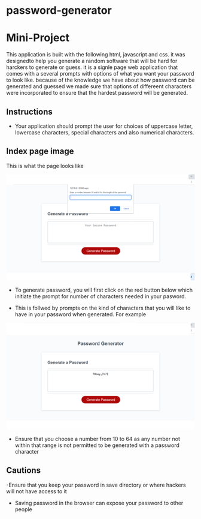 # password-generator

# Mini-Project

This application is built with the following html, javascript and css. it was designedto help you generate a random software that will be hard for harckers to generate or guess. it is a signle page web application that comes with a several prompts with options of what you want your password to look like.
because of the knowledge we have about how password can be generated and guessed we made sure that options of differeent characters were incorporated to ensure that the hardest password will be generated.

## Instructions

- Your application should prompt the user for choices of uppercase letter, lowercase characters, special characters and also numerical characters.

## Index page image

This is what the page looks like

![My Image](images/indexpage.png)

- To generate password, you will first click on the red button below which initiate the prompt for number of characters needed in your pasword.

- This is follwed by prompts on the kind of characters that you will like to have in your password when generated. For example

![My Image](images/Resultpage.png)

- Ensure that you choose a number from 10 to 64 as any number not within that range is not permitted to be generated with a password character

## Cautions

-Ensure that you keep your password in save directory or where hackers will not have access to it

- Saving password in the browser can expose your password to other people
